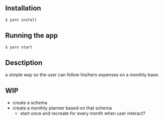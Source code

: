 ## Installation

```bash
$ yarn install
```

## Running the app

```bash
$ yarn start
```

## Desctiption

a simple way so the user can follow his/hers expenses on a monthly base.

## WIP

- create a schema
- create a monthly planner based on that schema
  - start once and recreate for every month when user interact?
